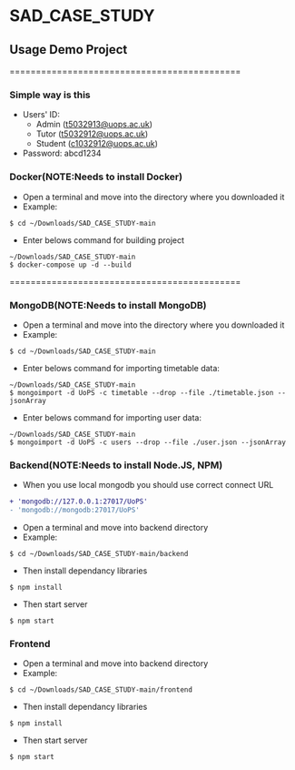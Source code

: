 # SAD_CASE_STUDY
## Usage Demo Project
============================================
### Simple way is this
* Users' ID: 
  - Admin (t5032913@uops.ac.uk)
  - Tutor (t5032912@uops.ac.uk)
  - Student (c1032912@uops.ac.uk)
* Password: abcd1234

### Docker(NOTE:Needs to install Docker)
* Open a terminal and move into the directory where you downloaded it
* Example:
```
$ cd ~/Downloads/SAD_CASE_STUDY-main
```
* Enter belows command for building project
```
~/Downloads/SAD_CASE_STUDY-main
$ docker-compose up -d --build
```
============================================

### MongoDB(NOTE:Needs to install MongoDB)
* Open a terminal and move into the directory where you downloaded it
* Example:
```
$ cd ~/Downloads/SAD_CASE_STUDY-main
```
* Enter belows command for importing timetable data:
```
~/Downloads/SAD_CASE_STUDY-main
$ mongoimport -d UoPS -c timetable --drop --file ./timetable.json --jsonArray
```
* Enter belows command for importing user data:
```
~/Downloads/SAD_CASE_STUDY-main
$ mongoimport -d UoPS -c users --drop --file ./user.json --jsonArray
```
### Backend(NOTE:Needs to install Node.JS, NPM)
* When you use local mongodb you should use correct connect URL 
```diff
+ 'mongodb://127.0.0.1:27017/UoPS'
- 'mongodb://mongodb:27017/UoPS'
```
* Open a terminal and move into backend directory
* Example:
```
$ cd ~/Downloads/SAD_CASE_STUDY-main/backend
```
* Then install dependancy libraries
```
$ npm install
```
* Then start server
```
$ npm start
```
### Frontend
* Open a terminal and move into backend directory
* Example:
```
$ cd ~/Downloads/SAD_CASE_STUDY-main/frontend
```
* Then install dependancy libraries
```
$ npm install
```
* Then start server
```
$ npm start
```
